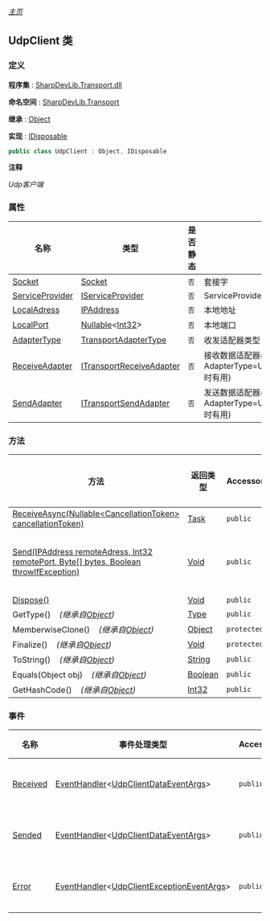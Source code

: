 ###### [主页](./Index.md "主页")

## UdpClient 类

### 定义

**程序集** : [SharpDevLib.Transport.dll](./SharpDevLib.Transport.assembly.md "SharpDevLib.Transport.dll")

**命名空间** : [SharpDevLib.Transport](./SharpDevLib.Transport.namespace.md "SharpDevLib.Transport")

**继承** : [Object](https://learn.microsoft.com/en-us/dotnet/api/system.object "Object")

**实现** : [IDisposable](https://learn.microsoft.com/en-us/dotnet/api/system.idisposable "IDisposable")

``` csharp
public class UdpClient : Object, IDisposable
```

**注释**

*Udp客户端*


### 属性

|名称|类型|是否静态|注释|
|---|---|---|---|
|[Socket](./SharpDevLib.Transport.UdpClient.Socket.md "Socket")|[Socket](https://learn.microsoft.com/en-us/dotnet/api/system.net.sockets.socket "Socket")|`否`|套接字|
|[ServiceProvider](./SharpDevLib.Transport.UdpClient.ServiceProvider.md "ServiceProvider")|[IServiceProvider](https://learn.microsoft.com/en-us/dotnet/api/system.iserviceprovider "IServiceProvider")|`否`|ServiceProvider|
|[LocalAdress](./SharpDevLib.Transport.UdpClient.LocalAdress.md "LocalAdress")|[IPAddress](https://learn.microsoft.com/en-us/dotnet/api/system.net.ipaddress "IPAddress")|`否`|本地地址|
|[LocalPort](./SharpDevLib.Transport.UdpClient.LocalPort.md "LocalPort")|[Nullable](https://learn.microsoft.com/en-us/dotnet/api/system.nullable-1 "Nullable")\<[Int32](https://learn.microsoft.com/en-us/dotnet/api/system.int32 "Int32")\>|`否`|本地端口|
|[AdapterType](./SharpDevLib.Transport.UdpClient.AdapterType.md "AdapterType")|[TransportAdapterType](./SharpDevLib.Transport.TransportAdapterType.md "TransportAdapterType")|`否`|收发适配器类型|
|[ReceiveAdapter](./SharpDevLib.Transport.UdpClient.ReceiveAdapter.md "ReceiveAdapter")|[ITransportReceiveAdapter](./SharpDevLib.Transport.ITransportReceiveAdapter.md "ITransportReceiveAdapter")|`否`|接收数据适配器(仅当AdapterType=UdpAdapterType.Custom时有用)|
|[SendAdapter](./SharpDevLib.Transport.UdpClient.SendAdapter.md "SendAdapter")|[ITransportSendAdapter](./SharpDevLib.Transport.ITransportSendAdapter.md "ITransportSendAdapter")|`否`|发送数据适配器(仅当AdapterType=UdpAdapterType.Custom时有用)|


### 方法

|方法|返回类型|Accessor|是否静态|参数|
|---|---|---|---|---|
|[ReceiveAsync(Nullable\<CancellationToken\> cancellationToken)](./SharpDevLib.Transport.UdpClient.ReceiveAsync.Nullable.CancellationToken.md "ReceiveAsync(Nullable<CancellationToken> cancellationToken)")|[Task](https://learn.microsoft.com/en-us/dotnet/api/system.threading.tasks.task "Task")|`public`|`否`|cancellationToken:cancellationToken|
|[Send(IPAddress remoteAdress, Int32 remotePort, Byte[] bytes, Boolean throwIfException)](./SharpDevLib.Transport.UdpClient.Send.IPAddress.Int32.Byte.Boolean.md "Send(IPAddress remoteAdress, Int32 remotePort, Byte[] bytes, Boolean throwIfException)")|[Void](https://learn.microsoft.com/en-us/dotnet/api/system.void "Void")|`public`|`否`|remoteAdress:远程地址<br>remotePort:远程端口<br>bytes:字节数组<br>throwIfException:发送失败是否抛出异常,默认false,可以订阅Error事件|
|[Dispose()](./SharpDevLib.Transport.UdpClient.Dispose.md "Dispose()")|[Void](https://learn.microsoft.com/en-us/dotnet/api/system.void "Void")|`public`|`否`|-|
|GetType()&nbsp;&nbsp;&nbsp;&nbsp;*(继承自[Object](https://learn.microsoft.com/en-us/dotnet/api/system.object "Object"))*|[Type](https://learn.microsoft.com/en-us/dotnet/api/system.type "Type")|`public`|`否`|-|
|MemberwiseClone()&nbsp;&nbsp;&nbsp;&nbsp;*(继承自[Object](https://learn.microsoft.com/en-us/dotnet/api/system.object "Object"))*|[Object](https://learn.microsoft.com/en-us/dotnet/api/system.object "Object")|`protected`|`否`|-|
|Finalize()&nbsp;&nbsp;&nbsp;&nbsp;*(继承自[Object](https://learn.microsoft.com/en-us/dotnet/api/system.object "Object"))*|[Void](https://learn.microsoft.com/en-us/dotnet/api/system.void "Void")|`protected`|`否`|-|
|ToString()&nbsp;&nbsp;&nbsp;&nbsp;*(继承自[Object](https://learn.microsoft.com/en-us/dotnet/api/system.object "Object"))*|[String](https://learn.microsoft.com/en-us/dotnet/api/system.string "String")|`public`|`否`|-|
|Equals(Object obj)&nbsp;&nbsp;&nbsp;&nbsp;*(继承自[Object](https://learn.microsoft.com/en-us/dotnet/api/system.object "Object"))*|[Boolean](https://learn.microsoft.com/en-us/dotnet/api/system.boolean "Boolean")|`public`|`否`|-|
|GetHashCode()&nbsp;&nbsp;&nbsp;&nbsp;*(继承自[Object](https://learn.microsoft.com/en-us/dotnet/api/system.object "Object"))*|[Int32](https://learn.microsoft.com/en-us/dotnet/api/system.int32 "Int32")|`public`|`否`|-|


### 事件

|名称|事件处理类型|Accessor|注释|
|---|---|---|---|
|[Received](./SharpDevLib.Transport.UdpClient.Received.md "Received")|[EventHandler](https://learn.microsoft.com/en-us/dotnet/api/system.eventhandler-1 "EventHandler")\<[UdpClientDataEventArgs](./SharpDevLib.Transport.UdpClientDataEventArgs.md "UdpClientDataEventArgs")\>|`public`|接收事件|
|[Sended](./SharpDevLib.Transport.UdpClient.Sended.md "Sended")|[EventHandler](https://learn.microsoft.com/en-us/dotnet/api/system.eventhandler-1 "EventHandler")\<[UdpClientDataEventArgs](./SharpDevLib.Transport.UdpClientDataEventArgs.md "UdpClientDataEventArgs")\>|`public`|发送事件|
|[Error](./SharpDevLib.Transport.UdpClient.Error.md "Error")|[EventHandler](https://learn.microsoft.com/en-us/dotnet/api/system.eventhandler-1 "EventHandler")\<[UdpClientExceptionEventArgs](./SharpDevLib.Transport.UdpClientExceptionEventArgs.md "UdpClientExceptionEventArgs")\>|`public`|异常事件|


